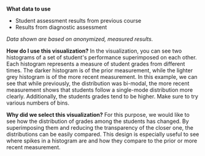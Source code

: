 **What data to use**

- Student assessment results from previous course
- Results from diagnostic assessment

*Data shown are based on anonymized, measured results.*

**How do I use this visualization?** 
In the visualization, you can see two histograms of a set of student's performance superimposed on each other. Each histogram represents a measure of student grades from different times. The darker histogram is of the prior measurement, while the lighter grey histogram is of the more recent measurement. In this example, we can see that while previously, the distribution was bi-modal, the more recent measurement shows that students follow a single-mode distribution more clearly. Additionally, the students grades tend to be higher. Make sure to try various numbers of bins. 

**Why did we select this visualization?**
For this purpose, we would like to see how the distribution of grades among the students has changed. By superimposing them and reducing the transparency of the closer one, the distributions can be easily compared. This design is especially useful to see where spikes in a histogram are and how they compare to the prior or more recent measurement. 